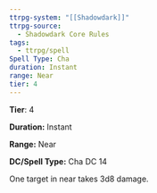 ```yaml
---
ttrpg-system: "[[Shadowdark]]"
ttrpg-source:
  - Shadowdark Core Rules
tags:
  - ttrpg/spell
Spell Type: Cha
duration: Instant
range: Near
tier: 4
---
```

**Tier**: 4

**Duration:** Instant

**Range:** Near

**DC/Spell Type:** Cha DC 14

One target in near takes 3d8 damage. 